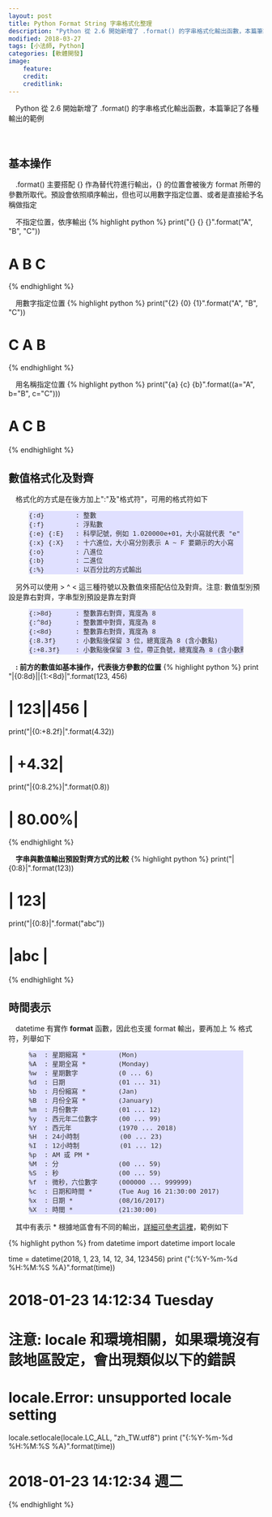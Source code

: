 ```yaml
---
layout: post
title: Python Format String 字串格式化整理
description: "Python 從 2.6 開始新增了 .format() 的字串格式化輸出函數，本篇筆記了數值格式化、對齊及時間表示輸出等等範例"
modified: 2018-03-27
tags: [小法師, Python]
categories: [軟體開發]
image:
    feature: 
    credit: 
    creditlink: 
---
```


　Python 從 2.6 開始新增了 .format() 的字串格式化輸出函數，本篇筆記了各種輸出的範例

　　

<!--more-->

## 基本操作
　.format() 主要搭配 {} 作為替代符進行輸出，{} 的位置會被後方 format 所帶的參數所取代。預設會依照順序輸出，但也可以用數字指定位置、或者是直接給予名稱做指定

　不指定位置，依序輸出
{% highlight python %}
print("{} {} {}".format("A", "B", "C"))
# A B C
{% endhighlight %}

　用數字指定位置
{% highlight python %}
print("{2} {0} {1}".format("A", "B", "C"))
# C A B
{% endhighlight %}

　用名稱指定位置
{% highlight python %}
print("{a} {c} {b}".format((a="A", b="B", c="C")))
# A C B
{% endhighlight %}
　　
## 數值格式化及對齊
　格式化的方式是在後方加上":"及"格式符"，可用的格式符如下

<figure class="highlight" style="background-color:#E0E0FF; color:#303030">
<pre style="font-size:0.8rem; line-height:1.4">
{:d}        : 整數
{:f}        : 浮點數
{:e} {:E}   : 科學記號，例如 1.020000e+01，大小寫就代表 "e" 顯示的大小寫
{:x} {:X}   : 十六進位，大小寫分別表示 A ~ F 要顯示的大小寫
{:o}        : 八進位
{:b}        : 二進位
{:%}        : 以百分比的方式輸出
</pre>
</figure>

　另外可以使用 > ^ < 這三種符號以及數值來搭配佔位及對齊。注意: 數值型別預設是靠右對齊，字串型別預設是靠左對齊
<figure class="highlight" style="background-color:#E0E0FF; color:#303030">
<pre style="font-size:0.8rem; line-height:1.4">
{:>8d}      : 整數靠右對齊，寬度為 8
{:^8d}      : 整數置中對齊，寬度為 8
{:<8d}      : 整數靠右對齊，寬度為 8
{:8.3f}     : 小數點後保留 3 位，總寬度為 8 (含小數點)
{:+8.3f}    : 小數點後保留 3 位，帶正負號，總寬度為 8 (含小數點及正負號)
</pre>
</figure>

　**: 前方的數值如基本操作，代表後方參數的位置**
{% highlight python %}
print "|{0:8d}||{1:<8d}|".format(123, 456)
# |     123||456     |
print("|{0:+8.2f}|".format(4.32))
# |   +4.32|
print("|{0:8.2%}|".format(0.8))
# |  80.00%|
{% endhighlight %}

　**字串與數值輸出預設對齊方式的比較**
{% highlight python %}
print("|{0:8}|".format(123))
# |     123|
print("|{0:8}|".format("abc"))
# |abc     |
{% endhighlight %}
　　
## 時間表示
　datetime 有實作 __format__ 函數，因此也支援 format 輸出，要再加上 % 格式符，列舉如下
<figure class="highlight" style="background-color:#E0E0FF; color:#303030">
<pre style="font-size:0.8rem; line-height:1.4">
%a  : 星期縮寫 *　　　　　(Mon)
%A  : 星期全寫 *　　　　　(Monday)
%w  : 星期數字  　　　　　(0 ... 6)
%d  : 日期  　　　　　　　(01 ... 31)
%b  : 月份縮寫 *　　　　　(Jan)
%B  : 月份全寫 *　　　　　(January)
%m  : 月份數字  　　　　　(01 ... 12)
%y  : 西元年二位數字  　　(00 ... 99)
%Y  : 西元年  　　　　　　(1970 ... 2018)
%H  : 24小時制  　　　　　(00 ... 23)
%I  : 12小時制  　　　　　(01 ... 12)
%p  : AM 或 PM *
%M  : 分  　　　　　　　　(00 ... 59)
%S  : 秒  　　　　　　　　(00 ... 59)
%f  : 微秒，六位數字  　　(000000 ... 999999)
%c  : 日期和時間 *　　　　(Tue Aug 16 21:30:00 2017)
%x  : 日期 *　　　　　　　(08/16/2017)
%X  : 時間 *　　　　　　　(21:30:00)
</pre>
</figure>

　其中有表示 * 根據地區會有不同的輸出，[詳細可參考這裡](https://docs.python.org/2/library/datetime.html)，範例如下

{% highlight python %}
from datetime import datetime
import locale

time = datetime(2018, 1, 23, 14, 12, 34, 123456)
print ("{:%Y-%m-%d %H:%M:%S %A}".format(time))
# 2018-01-23 14:12:34 Tuesday

# 注意: locale 和環境相關，如果環境沒有該地區設定，會出現類似以下的錯誤
# locale.Error: unsupported locale setting
locale.setlocale(locale.LC_ALL, "zh_TW.utf8")
print ("{:%Y-%m-%d %H:%M:%S %A}".format(time))
# 2018-01-23 14:12:34 週二
{% endhighlight %}